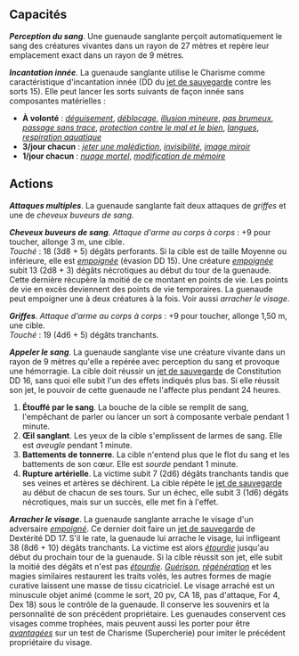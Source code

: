 ## Capacités
_**Perception du sang**_. Une guenaude sanglante perçoit automatiquement le sang des créatures vivantes dans un rayon de 27 mètres et repère leur emplacement exact dans un rayon de 9 mètres.

_**Incantation innée**_. La guenaude sanglante utilise le Charisme comme caractéristique d'incantation innée (DD du [jet de sauvegarde](/utiliser-les-caracteristiques/#jets-de-sauvegarde) contre les sorts 15). Elle peut lancer les sorts suivants de façon innée sans composantes matérielles :
* **À volonté** : [_déguisement_](/grimoire/deguisement/), [_déblocage_](/grimoire/deblocage/), [_illusion mineure_](/grimoire/illusion-mineure/), [_pas brumeux_](/grimoire/pas-brumeux/), [_passage sans trace_](/grimoire/passage-sans-trace/), [_protection contre le mal et le bien_](/grimoire/protection-contre-le-mal-et-le-bien/), [_langues_](/grimoire/langues/), [_respiration aquatique_](/grimoire/respiration-aquatique/)
* **3/jour chacun** : [_jeter une malédiction_](/grimoire/jeter-une-malediction/), [_invisibilité_](/grimoire/invisibilite/), [_image miroir_](/grimoire/image-miroir/)
* **1/jour chacun** : [_nuage mortel_](/grimoire/nuage-mortel/), [_modification de mémoire_](/grimoire/modification-de-memoire/)

## Actions
_**Attaques multiples**_. La guenaude sanglante fait deux attaques de _griffes_ et une de _cheveux buveurs de sang_.

_**Cheveux buveurs de sang**_. _Attaque d'arme au corps à corps_ : +9 pour toucher, allonge 3 m, une cible.  
_Touché_ : 18 (3d8 + 5) dégâts perforants. Si la cible est de taille Moyenne ou inférieure, elle est [_empoignée_](/gerer-la-sante-du-personnage/#empoigne) (évasion DD 15). Une créature [_empoignée_](/gerer-la-sante-du-personnage/#empoigne) subit 13 (2d8 + 3) dégâts nécrotiques au début du tour de la guenaude. Cette dernière récupère la moitié de ce montant en points de vie. Les points de vie en excès deviennent des points de vie temporaires. La guenaude peut empoigner une à deux créatures à la fois. Voir aussi _arracher le visage_.

_**Griffes**_. _Attaque d'arme au corps à corps_ : +9 pour toucher, allonge 1,50 m, une cible.  
_Touché_ : 19 (4d6 + 5) dégâts tranchants.

_**Appeler le sang**_. La guenaude sanglante vise une créature vivante dans un rayon de 9 mètres qu'elle a repérée avec perception du sang et provoque une hémorragie. La cible doit réussir un [jet de sauvegarde](/utiliser-les-caracteristiques/#jets-de-sauvegarde) de Constitution DD 16, sans quoi elle subit l'un des effets indiqués plus bas. Si elle réussit son jet, le pouvoir de cette guenaude ne l'affecte plus pendant 24 heures.
1. **Étouffé par le sang**. La bouche de la cible se remplit de sang, l'empêchant de parler ou lancer un sort à composante verbale pendant 1 minute.
2. **Œil sanglant**. Les yeux de la cible s'emplissent de larmes de sang. Elle est _aveugle_ pendant 1 minute.
3. **Battements de tonnerre**. La cible n'entend plus que le flot du sang et les battements de son cœur. Elle est _sourde_ pendant 1 minute.
4. **Rupture artérielle**. La victime subit 7 (2d6) dégâts tranchants tandis que ses veines et artères se déchirent. La cible répète le [jet de sauvegarde](/utiliser-les-caracteristiques/#jets-de-sauvegarde) au début de chacun de ses tours. Sur un échec, elle subit 3 (1d6) dégâts nécrotiques, mais sur un succès, elle met fin à l'effet.

_**Arracher le visage**_. La guenaude sanglante arrache le visage d'un adversaire [_empoigné_](/gerer-la-sante-du-personnage/#empoigne). Ce dernier doit faire un [jet de sauvegarde](/utiliser-les-caracteristiques/#jets-de-sauvegarde) de Dextérité DD 17. S'il le rate, la guenaude lui arrache le visage, lui infligeant 38 (8d6 + 10) dégâts tranchants. La victime est alors [_étourdie_](/gerer-la-sante-du-personnage/#etourdi) jusqu'au début du prochain tour de la guenaude. Si la cible réussit son jet, elle subit la moitié des dégâts et n'est pas [_étourdie_](/gerer-la-sante-du-personnage/#etourdi). [_Guérison_](/grimoire/guerison/), [_régénération_](/grimoire/regeneration/) et les magies similaires restaurent les traits volés, les autres formes de magie curative laissent une masse de tissu cicatriciel. Le visage arraché est un minuscule objet animé (comme le sort, 20 pv, CA 18, pas d'attaque, For 4, Dex 18) sous le contrôle de la guenaude. Il conserve les souvenirs et la personnalité de son précédent propriétaire. Les guenaudes conservent ces visages comme trophées, mais peuvent aussi les porter pour être [_avantagées_](/utiliser-les-caracteristiques/#avantage-et-desavantage) sur un test de Charisme (Supercherie) pour imiter le précédent propriétaire du visage.
